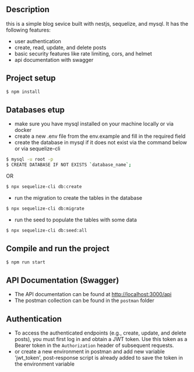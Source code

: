 ## Description

this is a simple blog sevice built with nestjs, sequelize, and mysql. It has the following features:

- user authentication
- create, read, update, and delete posts
- basic security features like rate limiting, cors, and helmet
- api documentation with swagger

## Project setup

```bash
$ npm install
```

## Databases etup

- make sure you have mysql installed on your machine locally or via docker
- create a new .env file from the env.example and fill in the required field
- create the database in mysql if it does not exist via the command below or via sequelize-cli

```bash
$ mysql -u root -p
$ CREATE DATABASE IF NOT EXISTS `database_name`;
```

OR

```bash
$ npx sequelize-cli db:create
```

- run the migration to create the tables in the database

```bash
$ npx sequelize-cli db:migrate
```

- run the seed to populate the tables with some data

```bash
$ npx sequelize-cli db:seed:all
```

## Compile and run the project

```bash
$ npm run start
```

## API Documentation (Swagger)

- The API documentation can be found at [http://localhost:3000/api](http://localhost:3000/api)
- The postman collection can be found in the `postman` folder

## Authentication

- To access the authenticated endpoints (e.g., create, update, and delete posts), you must first log in and obtain a JWT token. Use this token as a Bearer token in the `Authorization` header of subsequent requests.
- or create a new environment in postman and add new variable 'jwt_token', post-response script is already added to save the token in the environment variable
